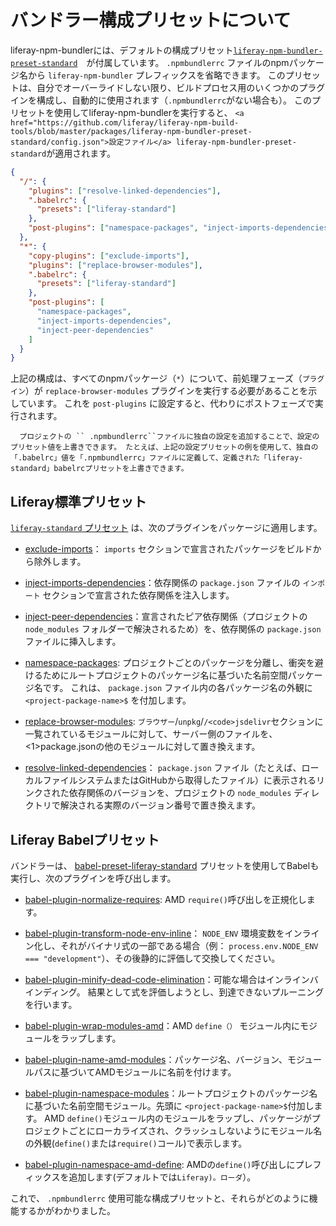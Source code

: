 # バンドラー構成プリセットについて

liferay-npm-bundlerには、デフォルトの構成プリセット[`liferay-npm-bundler-preset-standard`](https://github.com/liferay/liferay-npm-build-tools/tree/master/packages/liferay-npm-bundler-preset-standard)　が付属しています。 `.npmbundlerrc` ファイルのnpmパッケージ名から `liferay-npm-bundler` プレフィックスを省略できます。 このプリセットは、自分でオーバーライドしない限り、ビルドプロセス用のいくつかのプラグインを構成し、自動的に使用されます（` .npmbundlerrc `がない場合も）。 このプリセットを使用してliferay-npm-bundlerを実行すると、 `<a href="https://github.com/liferay/liferay-npm-build-tools/blob/master/packages/liferay-npm-bundler-preset-standard/config.json">設定ファイル</a> liferay-npm-bundler-preset-standard`が適用されます。

``` json
{
  "/": {
    "plugins": ["resolve-linked-dependencies"],
    ".babelrc": {
      "presets": ["liferay-standard"]
    },
    "post-plugins": ["namespace-packages", "inject-imports-dependencies"]
  },
  "*": {
    "copy-plugins": ["exclude-imports"],
    "plugins": ["replace-browser-modules"],
    ".babelrc": {
      "presets": ["liferay-standard"]
    },
    "post-plugins": [
      "namespace-packages",
      "inject-imports-dependencies",
      "inject-peer-dependencies"
    ]
  }
}
```

上記の構成は、すべてのnpmパッケージ（`*`）について、前処理フェーズ（`プラグイン`）が `replace-browser-modules` プラグインを実行する必要があることを示しています。 これを `post-plugins` に設定すると、代わりにポストフェーズで実行されます。

``` note::
  プロジェクトの `` .npmbundlerrc``ファイルに独自の設定を追加することで、設定のプリセット値を上書きできます。 たとえば、上記の設定プリセットの例を使用して、独自の「.babelrc」値を「.npmbundlerrc」ファイルに定義して、定義された「liferay-standard」babelrcプリセットを上書きできます。
```

## Liferay標準プリセット

[`liferay-standard` プリセット](https://github.com/liferay/liferay-npm-build-tools/tree/master/packages/babel-preset-liferay-standard) は、次のプラグインをパッケージに適用します。

  - [exclude-imports](https://github.com/liferay/liferay-npm-build-tools/tree/master/packages/liferay-npm-bundler-plugin-exclude-imports)： `imports` セクションで宣言されたパッケージをビルドから除外します。

  - [inject-imports-dependencies](https://github.com/liferay/liferay-npm-build-tools/tree/master/packages/liferay-npm-bundler-plugin-inject-imports-dependencies)：依存関係の `package.json` ファイルの `インポート` セクションで宣言された依存関係を注入します。

  - [inject-peer-dependencies](https://github.com/liferay/liferay-npm-build-tools/tree/master/packages/liferay-npm-bundler-plugin-inject-peer-dependencies)：宣言されたピア依存関係（プロジェクトの `node_modules` フォルダーで解決されるため）を、依存関係の `package.json` ファイルに挿入します。

  - [namespace-packages](https://github.com/liferay/liferay-npm-build-tools/tree/master/packages/liferay-npm-bundler-plugin-namespace-packages): プロジェクトごとのパッケージを分離し、衝突を避けるためにルートプロジェクトのパッケージ名に基づいた名前空間パッケージ名です。 これは、 `package.json` ファイル内の各パッケージ名の外観に `<project-package-name>$` を付加します。

  - [replace-browser-modules](https://github.com/liferay/liferay-npm-build-tools/tree/master/packages/liferay-npm-bundler-plugin-replace-browser-modules): `ブラウザー`/`unpkg`/`/<code>jsdelivr`セクションに一覧されているモジュールに対して、サーバー側のファイルを、<1>package.json</code>の他のモジュールに対して置き換えます。

  - [resolve-linked-dependencies](https://github.com/liferay/liferay-npm-build-tools/tree/master/packages/liferay-npm-bundler-plugin-resolve-linked-dependencies)： `package.json` ファイル（たとえば、ローカルファイルシステムまたはGitHubから取得したファイル）に表示されるリンクされた依存関係のバージョンを、プロジェクトの `node_modules` ディレクトリで解決される実際のバージョン番号で置き換えます。

## Liferay Babelプリセット

バンドラーは、 [babel-preset-liferay-standard](https://github.com/liferay/liferay-npm-build-tools/tree/master/packages/babel-preset-liferay-standard) プリセットを使用してBabelも実行し、次のプラグインを呼び出します。

  - [babel-plugin-normalize-requires](https://github.com/liferay/liferay-npm-build-tools/tree/master/packages/babel-plugin-normalize-requires): AMD `require()`呼び出しを正規化します。

  - [babel-plugin-transform-node-env-inline](https://github.com/babel/minify/tree/master/packages/babel-plugin-transform-node-env-inline)： `NODE_ENV` 環境変数をインライン化し、それがバイナリ式の一部である場合（例： `process.env.NODE_ENV === "development"`）、その後静的に評価して交換してください。

  - [babel-plugin-minify-dead-code-elimination](https://www.npmjs.com/package/babel-plugin-minify-dead-code-elimination)：可能な場合はインラインバインディング。 結果として式を評価しようとし、到達できないプルーニングを行います。

  - [babel-plugin-wrap-modules-amd](https://github.com/liferay/liferay-npm-build-tools/tree/master/packages/babel-plugin-wrap-modules-amd)：AMD `define（）` モジュール内にモジュールをラップします。

  - [babel-plugin-name-amd-modules](https://github.com/liferay/liferay-npm-build-tools/tree/master/packages/babel-plugin-name-amd-modules)：パッケージ名、バージョン、モジュールパスに基づいてAMDモジュールに名前を付けます。

  - [babel-plugin-namespace-modules](https://github.com/liferay/liferay-npm-build-tools/tree/master/packages/babel-plugin-namespace-modules)：ルートプロジェクトのパッケージ名に基づいた名前空間モジュール。先頭に `<project-package-name>$`付加します。 AMD `define()`モジュール内のモジュールをラップし、パッケージがプロジェクトごとにローカライズされ、クラッシュしないようにモジュール名の外観(`define()`または`require()`コール)で表示します。

  - [babel-plugin-namespace-amd-define](https://github.com/liferay/liferay-npm-build-tools/tree/master/packages/babel-plugin-namespace-amd-define): AMDの`define()`呼び出しにプレフィックスを追加します(デフォルトでは`Liferay)。ローダ`）。

これで、 `.npmbundlerrc` 使用可能な構成プリセットと、それらがどのように機能するかがわかりました。
